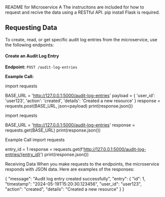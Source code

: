 README for Microservice A
The instrucitons are included for how to request and recive the data using a RESTful API.
pip install Flask is required. 


## Requesting Data 

To create, read, or get specific audit log entries from the microservice, use the following endpoints:

#### Create an Audit Log Entry

**Endpoint:** `POST /audit-log-entries`

**Example Call:**

import requests

BASE_URL = 'http://127.0.0.1:5000/audit-log-entries'
payload = {
    'user_id': 'user123',
    'action': 'created',
    'details': 'Created a new resource'
}
response = requests.post(BASE_URL, json=payload)
print(response.json())


import requests

BASE_URL = 'http://127.0.0.1:5000/audit-log-entries'
response = requests.get(BASE_URL)
print(response.json())

Example Call
import requests

entry_id = 1
response = requests.get(f'http://127.0.0.1:5000/audit-log-entries/{entry_id}')
print(response.json())

Receiving Data
When you make requests to the endpoints, the microservice responds with JSON data. Here are examples of the responses:

{
    "message": "Audit log entry created successfully",
    "entry": {
        "id": 1,
        "timestamp": "2024-05-19T15:20:30.123456",
        "user_id": "user123",
        "action": "created",
        "details": "Created a new resource"
    }
}
